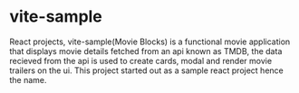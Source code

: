 # vite-sample
React projects, 
vite-sample(Movie Blocks) is a functional movie application that displays movie details fetched from an api known as TMDB, the data recieved from the api is used to create cards, modal and render movie trailers on the ui. This project started out as a sample react project hence the name.
